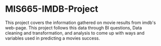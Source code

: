 # MIS665-IMDB-Project

This project covers the information gathered on movie results from imdb's web-page. This project follows this data through BI questions, Data cleaning and transformation, and analysis to come up with ways and variables used in predicting a movies success.
